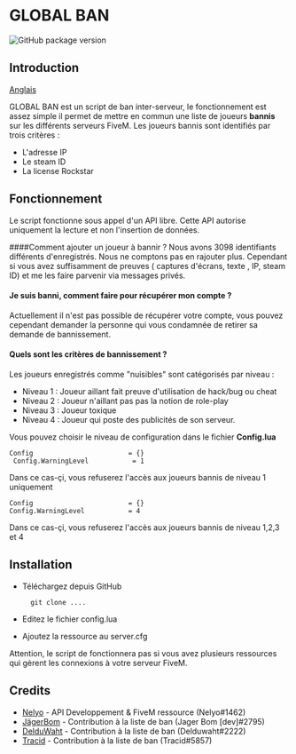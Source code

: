 
# GLOBAL BAN 
![GitHub package version](https://img.shields.io/badge/Version-1.0-brightgreen.svg)

## Introduction
[Anglais](ENGLISH.md) 

GLOBAL BAN est un script de ban inter-serveur, le fonctionnement est assez simple il permet de mettre en commun
une liste de joueurs **bannis** sur les différents serveurs FiveM. 
Les joueurs bannis sont identifiés par trois critères :
- L'adresse IP
- Le steam ID
- La license Rockstar
## Fonctionnement
Le script fonctionne sous appel d'un API libre.
Cette API autorise uniquement la lecture et non l'insertion de données.

####Comment ajouter un joueur à bannir ?
Nous avons 3098 identifiants différents d'enregistrés.
Nous ne comptons pas en rajouter plus. 
Cependant si vous avez suffisamment de preuves ( captures d'écrans, texte , IP, steam ID) et me les faire parvenir via messages privés.




#### Je suis banni, comment faire pour récupérer mon compte ?
Actuellement il n'est pas possible de récupérer votre compte, vous pouvez cependant demander la personne qui vous condamnée de retirer sa demande de bannissement.  


#### Quels sont les critères de bannissement ?
Les joueurs enregistrés comme "nuisibles" sont catégorisés par niveau :
- Niveau 1 : Joueur aillant fait preuve d'utilisation de hack/bug ou cheat
- Niveau 2 : Joueur n'aillant pas pas la notion de role-play
- Niveau 3 : Joueur toxique 
- Niveau 4 : Joueur qui poste des publicités de son serveur.

Vous pouvez choisir le niveau de configuration dans le fichier **Config.lua** 

    Config                        = {}
     Config.WarningLevel           = 1
 
 Dans ce cas-çi, vous refuserez l'accès aux joueurs bannis de niveau 1 uniquement
    
    Config                        = {}
    Config.WarningLevel           = 4

Dans ce cas-çi, vous refuserez l'accès aux joueurs bannis de niveau 1,2,3 et 4

## Installation
- Téléchargez depuis GitHub 

        git clone ....
- Editez le fichier config.lua
- Ajoutez la ressource au server.cfg

Attention, le script de fonctionnera pas si vous avez plusieurs ressources qui gèrent  les connexions à votre serveur FiveM.
 

## Credits

- [Nelyo](https://github.com/ElNelyo)  - API Developpement & FiveM ressource (Nelyo#1462)
- [JägerBom](https://github.com/TanguyOrtegat) - Contribution  à la liste de ban (Jager Bom [dev]#2795)
- [DelduWaht](https://github.com/LuaDeldu) - Contribution à la liste de ban (Delduwaht#2222)
- [Tracid](https://github.com/tracid56) - Contribution à la liste de ban (Tracid#5857)